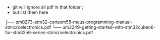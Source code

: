 * git will ignore all pdf in that folder ;
* but list them here

├── pm0273-stm32-cortexm55-mcus-programming-manual-stmicroelectronics.pdf
└── um3249-getting-started-with-stm32cuben6-for-stm32n6-series-stmicroelectronics.pdf


